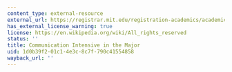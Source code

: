```yaml
---
content_type: external-resource
external_url: https://registrar.mit.edu/registration-academics/academic-requirements/communication-requirement/ci-m-subjects
has_external_license_warning: true
license: https://en.wikipedia.org/wiki/All_rights_reserved
status: ''
title: Communication Intensive in the Major
uid: 1d0b39f2-01c1-4e3c-8c7f-790c41554858
wayback_url: ''
---
```

